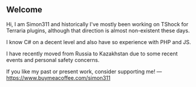 ## Welcome

Hi, I am Simon311 and historically I've mostly been working on TShock for Terraria plugins, although that direction is almost non-existent these days.

I know C# on a decent level and also have so experience with PHP and JS.

I have recently moved from Russia to Kazakhstan due to some recent events and personal safety concerns. 

If you like my past or present work, consider supporting me! — https://www.buymeacoffee.com/simon311
